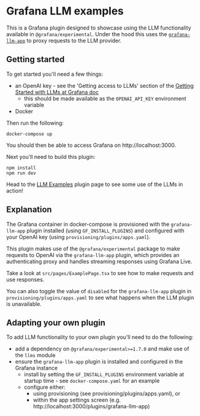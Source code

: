 # Grafana LLM examples

This is a Grafana plugin designed to showcase using the LLM functionality available in `@grafana/experimental`. Under the hood this uses the [`grafana-llm-app`] to proxy requests to the LLM provider.

## Getting started

To get started you'll need a few things:

- an OpenAI key - see the 'Getting access to LLMs' section of the [Getting Started with LLMs at Grafana doc][getting-started-doc]
  - this should be made available as the `OPENAI_API_KEY` environment variable
- Docker

Then run the following:

    docker-compose up

You should then be able to access Grafana on http://localhost:3000.

Next you'll need to build this plugin:

    npm install
    npm run dev

Head to the [LLM Examples](http://localhost:3000/a/grafana-llmexamples-app) plugin page to see some use of the LLMs in action!

## Explanation

The Grafana container in docker-compose is provisioned with the `grafana-llm-app` plugin installed (using `GF_INSTALL_PLUGINS`) and configured with your OpenAI key (using `provisioning/plugins/apps.yaml`).

This plugin makes use of the `@grafana/experimental` package to make requests to OpenAI via the `grafana-llm-app` plugin, which provides an authenticating proxy and handles streaming responses using Grafana Live.

Take a look at `src/pages/ExamplePage.tsx` to see how to make requests and use responses.

You can also toggle the value of `disabled` for the `grafana-llm-app` plugin in `provisioning/plugins/apps.yaml` to see what happens when the LLM plugin is unavailable.

## Adapting your own plugin

To add LLM functionality to your own plugin you'll need to do the following:

- add a dependency on `@grafana/experimental>=1.7.0` and make use of the `llms` module
- ensure the `grafana-llm-app` plugin is installed and configured in the Grafana instance
  - install by setting the `GF_INSTALL_PLUGINS` environment variable at startup time - see `docker-compose.yaml` for an example
  - configure either:
    - using provisioning (see provisioning/plugins/apps.yaml), or
    - within the app settings screen (e.g. http://localhost:3000/plugins/grafana-llm-app)

[getting-started-doc]: https://docs.google.com/document/d/1H9bo0QOrVbmjioTleqFsknpGszZ-py75YX2aWRcCNGE/edit#heading=h.180bjy5a5l0k
[`grafana-llm-app`]: https://github.com/grafana/grafana-llm-app
